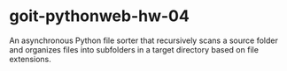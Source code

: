 # goit-pythonweb-hw-04
An asynchronous Python file sorter that recursively scans a source folder and organizes files into subfolders in a target directory based on file extensions.
